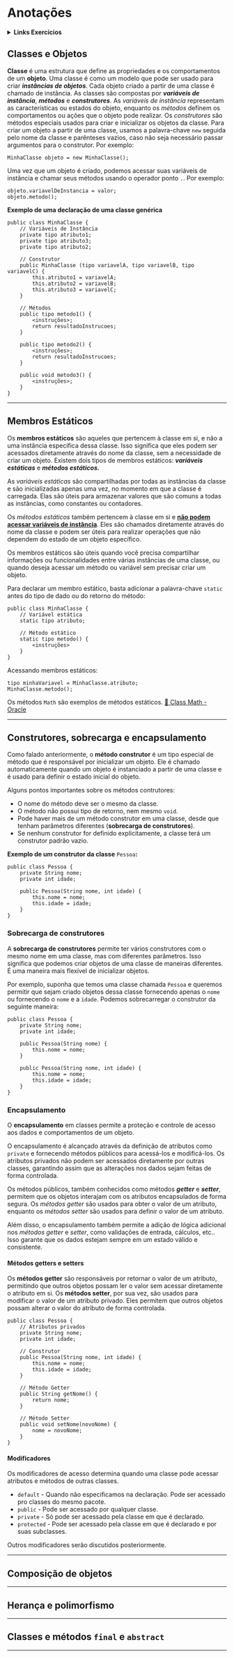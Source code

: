 # Anotações
<details>

<summary><strong>Links Exercícios</strong></summary>

[:link:Exercício 01](OOP_01/)
[:link:Exercício 02](OOP_02/)
[:link:Exercício 03](OOP_03/)
[:link:Exercício 04](OOP_04/)
[:link:Exercício 05](OOP_05/)
[:link:Exercício 06](OOP_06/)
[:link:Exercício 07](OOP_07/)

</details>


## Classes e Objetos
**Classe** é uma estrutura que define as propriedades e os comportamentos de um **objeto**. Uma classe é como um modelo que pode ser usado para criar ***instâncias de objetos***. Cada objeto criado a partir de uma classe é chamado de instância.
As classes são compostas por ***variáveis de instância***, ***métodos*** e ***construtores***. As *variáveis de instância* representam as características ou estados do objeto, enquanto os *métodos* definem os comportamentos ou ações que o objeto pode realizar. Os *construtores* são métodos especiais usados para criar e inicializar os objetos da classe.
Para criar um objeto a partir de uma classe, usamos a palavra-chave `new` seguida pelo nome da classe e parênteses vazios, caso não seja necessário passar argumentos para o construtor. Por exemplo:
```
MinhaClasse objeto = new MinhaClasse();
```
Uma vez que um objeto é criado, podemos acessar suas variáveis de instância e chamar seus métodos usando o operador ponto `.`. Por exemplo:
```
objeto.variavelDeInstancia = valor;
objeto.metodo();
```
**Exemplo de uma declaração de uma classe genérica**
```
public class MinhaClasse {
    // Variáveis de Instância
    private tipo atributo1;
    private tipo atributo3;
    private tipo atributo2;

    // Construtor
    public MinhaClasse (tipo variavelA, tipo variavelB, tipo variavelC) {
        this.atributo1 = variavelA;
        this.atributo2 = variavelB;
        this.atributo3 = variavelC;
    }

    // Métodos
    public tipo metodo1() {
        <instruções>;
        return resultadoInstrucoes;
    }

    public tipo metodo2() {
        <instruções>;
        return resultadoInstrucoes;
    }

    public void metodo3() {
        <instruções>;
    }
}
```
---
## Membros Estáticos
Os **membros estáticos** são aqueles que pertencem à classe em si, e não a uma instância específica dessa classe. Isso significa que eles podem ser acessados diretamente através do nome da classe, sem a necessidade de criar um objeto. Existem dois tipos de membros estáticos: ***variáveis estáticas*** e ***métodos estáticos.***

As *variáveis estáticas* são compartilhadas por todas as instâncias da classe e são inicializadas apenas uma vez, no momento em que a classe é carregada. Elas são úteis para armazenar valores que são comuns a todas as instâncias, como constantes ou contadores.

Os *métodos estáticos* também pertencem à classe em si e **<u>não podem acessar variáveis de instância</u>**. Eles são chamados diretamente através do nome da classe e podem ser úteis para realizar operações que não dependem do estado de um objeto específico.

Os membros estáticos são úteis quando você precisa compartilhar informações ou funcionalidades entre várias instâncias de uma classe, ou quando deseja acessar um método ou variável sem precisar criar um objeto.

Para declarar um membro estático, basta adicionar a palavra-chave `static` antes do tipo de dado ou do retorno do método:
```
public class MinhaClasse {
    // Variável estática
    static tipo atributo;

    // Método estático
    static tipo metodo() {
        <instruções>
    }
}
```
Acessando membros estáticos:
```
tipo minhaVariavel = MinhaClasse.atributo;
MinhaClasse.metodo();
```
Os métodos `Math` são exemplos de métodos estáticos.
[:link: Class Math - Oracle](https://docs.oracle.com/javase/8/docs/api/java/lang/Math.html)

---
## Construtores, sobrecarga e encapsulamento
Como falado anteriormente, o **método construtor** é um tipo especial de método que é responsável por inicializar um objeto. Ele é chamado automaticamente quando um objeto é instanciado a partir de uma classe e é usado para definir o estado inicial do objeto.

Alguns pontos importantes sobre os métodos contrutores:

- O nome do método deve ser o mesmo da classe.
- O método não possui tipo de retorno, nem mesmo `void`.
- Pode haver mais de um método construtor em uma classe, desde que tenham parâmetros diferentes (**sobrecarga de construtores**).
- Se nenhum construtor for definido explicitamente, a classe terá um construtor padrão vazio.

**Exemplo de um construtor da classe** `Pessoa`**:**
```
public class Pessoa {
    private String nome;
    private int idade;

    public Pessoa(String nome, int idade) {
        this.nome = nome;
        this.idade = idade;
    }
}
```
### Sobrecarga de construtores
A **sobrecarga de construtores** permite ter vários construtores com o mesmo nome em uma classe, mas com diferentes parâmetros. Isso significa que podemos criar objetos de uma classe de maneiras diferentes. É uma maneira mais flexível de inicializar objetos.

Por exemplo, suponha que temos uma classe chamada `Pessoa` e queremos permitir que sejam criado objetos dessa classe fornecendo apenas o `nome` ou fornecendo o `nome` e a `idade`. Podemos sobrecarregar o construtor da seguinte maneira:
```
public class Pessoa {
    private String nome;
    private int idade;

    public Pessoa(String nome) {
        this.nome = nome;
    }

    public Pessoa(String nome, int idade) {
        this.nome = nome;
        this.idade = idade;
    }
}
```
### Encapsulamento
O **encapsulamento** em classes permite a proteção e controle de acesso aos dados e comportamentos de um objeto.

O encapsulamento é alcançado através da definição de atributos como `private` e fornecendo métodos públicos para acessá-los e modificá-los. Os atributos privados não podem ser acessados diretamente por outras classes, garantindo assim que as alterações nos dados sejam feitas de forma controlada.

Os métodos públicos, também conhecidos como métodos ***getter*** e ***setter***, permitem que os objetos interajam com os atributos encapsulados de forma segura. Os *métodos getter* são usados para obter o valor de um atributo, enquanto os *métodos setter* são usados para definir o valor de um atributo.

Além disso, o encapsulamento também permite a adição de lógica adicional nos *métodos getter* e *setter*, como validações de entrada, cálculos, etc.. Isso garante que os dados estejam sempre em um estado válido e consistente.
#### Métodos getters e setters
Os **métodos getter** são responsáveis por retornar o valor de um atributo, permitindo que outros objetos possam ler o valor sem acessar diretamente o atributo em si.
Os **métodos setter**, por sua vez, são usados para modificar o valor de um atributo privado. Eles permitem que outros objetos possam alterar o valor do atributo de forma controlada.
```
public class Pessoa {
    // Atributos privados
    private String nome;
    private int idade;

    // Construtor
    public Pessoa(String nome, int idade) {
        this.nome = nome;
        this.idade = idade;
    }

    // Método Getter
    public String getNome() {
        return nome;
    }

    // Método Setter
    public void setNome(novoNome) {
        nome = novoNome;
    }
}
```
#### Modificadores
Os modificadores de acesso determina quando uma classe pode acessar atributos e métodos de outras classes.

- `default` - Quando não especificamos na declaração. Pode ser acessado pro classes do mesmo pacote.
- `public` - Pode ser acessado por qualquer classe.
- `private` - Só pode ser acessado pela classe em que é declarado.
- `protected` - Pode ser acessado pela classe em que é declarado e por suas subclasses.

Outros modificadores serão discutidos posteriormente.

---
## Composição de objetos

---
## Herança e polimorfismo

---
## Classes e métodos `final` e `abstract`

---